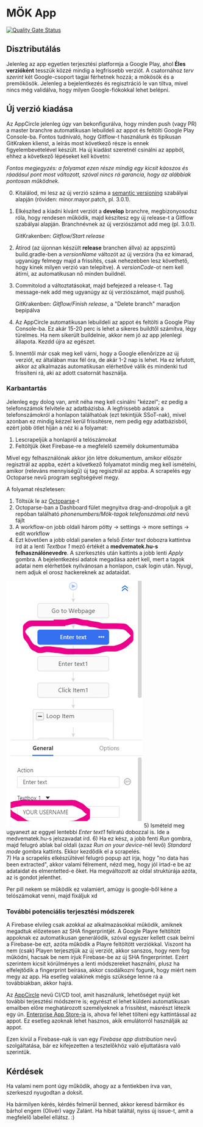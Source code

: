 # MÖK App
[![Quality Gate Status](https://sonarcloud.io/api/project_badges/measure?project=mok-it_mok-app&metric=alert_status)](https://sonarcloud.io/summary/new_code?id=mok-it_mok-app)

## Disztributálás

Jelenleg az app egyetlen terjesztési platformja a Google Play, ahol **Éles verzióként** tesszük közzé mindig a legfrissebb verziót. A csatornához _terv szerint_ két Google-csoport tagjai férhetnek hozzá; a mökösök és a premökösök. Jelenleg a bejelentkezés és regisztráció le van tiltva, mivel nincs még validálva, hogy milyen Google-fiókokkal lehet belépni.

## Új verzió kiadása

Az AppCircle jelenleg úgy van bekonfigurálva, hogy minden push (vagy PR) a master branchre automatikusan lebuildeli az appot és feltölti Google Play Console-ba. Fontos tudnivaló, hogy Gitflow-t használunk és tipikusan GitKraken klienst, a leírás most következő része is ennek figyelembevételével készült. Ha új kiadást szeretnél csinálni az appból, ehhez a következő lépéseket kell követni:

*Fontos megjegyzés: a folyamat ezen része mindig egy kicsit káoszos és ráadásul pont most változott, szóval nincs rá garancia, hogy az alábbiak pontosan működnek.*

0) Kitalálod, mi lesz az új verzió száma a [semantic versioning](https://semver.org/) szabályai alapján (röviden: minor.mayor.patch, pl. 3.0.1).
1) Elkészíted a kiadni kívánt verziót a **develop** branchre, megbizonyosodsz róla, hogy rendesen működik, majd készítesz egy új release-t a Gitflow szabályai alapján. Branchnévnek az új verziószámot add meg (pl. 3.0.1). 
   
   GitKrakenben:  *Gitflow/Start release*
2) Átírod (az újonnan készült **release** branchen állva) az appszintű build.gradle-ben a *versionName* változót az új verzióra (ha ez kimarad, ugyanúgy felmegy majd a frissítés, csak nehezebben lesz követhető, hogy kinek milyen verzió van telepítve). A *versionCode*-ot nem kell átírni, az automatikusan nő minden buildnél.
3) Commitolod a változtatásokat, majd befejezed a release-t. Tag message-nek add meg ugyanúgy az új verziószámot, majd pusholj. 

    GitKrakenben: *Gitflow/Finish release*, a "Delete branch" maradjon bepipálva
4) Az AppCircle automatikusan lebuildeli az appot és feltölti a Google Play Console-ba. Ez akár 15-20 perc is lehet a sikeres buildtől számítva, légy türelmes. Ha nem sikerült buildelnie, akkor nem jó az app jelenlegi állapota. Kezdd újra az egészet.
5) Innentől már csak meg kell várni, hogy a Google ellenőrizze az új verziót, ez általában max fél óra, de akár 1-2 nap is lehet. Ha ez lefutott, akkor az alkalmazás automatikusan elérhetővé válik és mindenki tud frissíteni rá, aki az adott csatornát használja.

### Karbantartás

Jelenleg egy dolog van, amit néha meg kell csinálni "kézzel"; ez pedig a telefonszámok felvitele az adatbázisba. A legfrissebb adatok a telefonszámokról a honlapon találhatóak (ezt tekintjük SSoT-nak), mivel azonban ez mindig kézzel kerül frissítésre, nem pedig egy adatbázisból, ezért jobb ötlet híján a néz ki a folyamat: 

1) Lescrapeljük a honlapról a telószámokat
2) Feltöltjük őket Firebase-re a megfelelő személy dokumentumába

Mivel egy felhasználónak akkor jön létre dokumentum, amikor először regisztrál az appba, ezért a következő folyamatot mindig meg kell ismételni, amikor (releváns mennyiségű) új tag regisztrál az appba.
A scrapelés egy Octoparse nevű program segítségével megy. 

A folyamat részletesen:

1) Töltsük le az [Octoparse](https://www.octoparse.com/download/windows)-t
2) Octoparse-ban a Dashboard fület megnyitva drag-and-dropoljuk a git repóban található *phonenumbers/Mök-tagok telefonszámai.otd* nevű fájlt
3) A workflow-on jobb oldali három pötty -> settings -> more settings -> edit workflow
4) Ezt követően a jobb oldali panelen a felső *Enter text* dobozra kattintva írd át a lenti *Textbox 1* mező értékét a **medvematek.hu-s felhasználónevedre**. A szerkesztés után kattints a jobb lenti *Apply* gombra. A bejelentkezési adatok megadása azért kell, mert a tagok adatai nem elérhetőek nyilvánosan a honlapon, csak login után. Nyugi, nem adjuk el orosz hackereknek az adataidat. 

![](images/octoparse1.png)
5) Ismételd meg ugyanezt az eggyel lentebbi *Enter text1* feliratú dobozzal is. Ide a medvematek.hu-s jelszavadat írd. 
6) Ha ez kész, a jobb fenti *Run* gombra, majd felugró ablak bal oldali (azaz *Run on your device*-nél levő) *Standard mode* gombra kattints. Ekkor kezdődik el a scrapelés.   
7) Ha a scrapelés elkészültével felugró popup azt írja, hogy "no data has been extracted", akkor valami félrement, nézd meg, hogy jól írtad-e be az adataidat és elmentetted-e őket. Ha megváltozott az oldal struktúrája azóta, az is gondot jelenthet. 


Per pill nekem se működik ez valamiért, amúgy is google-ből kéne a telószámokat venni, majd fixáljuk xd

### További potenciális terjesztési módszerek

A Firebase elvileg csak azokkal az alkalmazásokkal működik, amiknek megadtuk előzetesen az SHA fingerprintjét. A Google Playre feltöltött appoknak ez automatikusan generálódik, szóval egyszer kellett csak beírni a Firebase-be ezt, azóta működik a Playre feltöltött verziókkal. Viszont ha nem (csak) Playen terjesztjük az új verziót, akkor sanszos, hogy nem fog működni, hacsak be nem írjuk Firebase-be az új SHA fingerprintet. Ezért szerintem kicsit körülményes a lenti módszereket használni, plusz ha elfelejtődik a fingerprint beírása, akkor csodálkozni fogunk, hogy miért nem megy az app. Ha esetleg valakinek mégis szüksége lenne rá a továbbiakban, akkor hajrá.

Az [AppCircle](https://my.appcircle.io/dashboard) nevű CI/CD tool, amit használunk, lehetőséget nyújt két további terjesztési módszerre is; egyrészt el lehet küldeni automatikusan emailben előre meghatározott személyeknek a frissítést, másrészt létezik egy ún. [Enterprise App Store-ja](https://e49pp5xye21y.store.appcircle.io/) is, ahova fel lehet tölteni egy kattintással az appot. Ez esetleg azoknak lehet hasznos, akik emulátorról használják az appot.

Ezen kívül a Firebase-nak is van egy *Firebase app distribution* nevű szolgáltatása, bár ez kifejezetten a tesztelőkhöz való eljuttatásra való szerintük.


## Kérdések

Ha valami nem pont úgy működik, ahogy az a fentiekben írva van, szerkeszd nyugodtan a doksit.

Ha bármilyen kérés, kérdés felmerül benned, akkor keresd bármikor és bárhol engem (Olivér) vagy Zalánt. Ha hibát találtál, nyiss új issue-t, amit a megfelelő labellel ellátsz. :)
